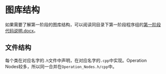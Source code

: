 # 图库结构

如果需要了解第一阶段的图库结构，可以阅读同目录下第一阶段程序组的[第一阶段代码说明.docx](./第一阶段代码说明.docx)。

## 文件结构

每个类在对应名字的`.h`文件中声明，在对应名字的`.cpp`中实现。Operation Nodes较多，所以同一合并在`Operation_Nodes.h/cpp`中。
